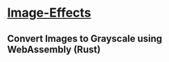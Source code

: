 # [Image-Effects](https://image-effects-seven.vercel.app/)

## Convert Images to Grayscale using WebAssembly (Rust)